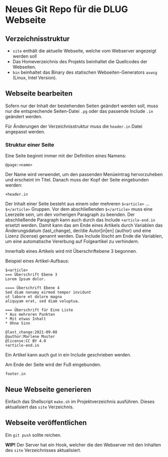 # Neues Git Repo für die DLUG Webseite

## Verzeichnisstruktur

* `site` enthält die aktuelle Webseite, welche vom Webserver angezeigt werden soll
* Das Homeverzeichnis des Projekts beinhaltet die Quellcodes der Webseiten.
* `bin` beinhaltet das Binary des statischen Webseiten-Generators `aswsg` (Linux, Intel Version).

## Webseite bearbeiten

Sofern nur der Inhalt der bestehenden Seiten geändert werden soll,
muss nur die entsprechende Seiten-Datei `.pg` oder 
das passende Include `.in` geändert werden.

Für Änderungen der Verzeichnisstruktur muss die `header.in`
Datei angepasst werden.

### Struktur einer Seite

Eine Seite beginnt immer mit der Definition eines Namens:
```
@page:<name>
```
Der Name wird verwendet, um den passenden Menüeintrag 
hervorzuheben und erscheint im Titel.
Danach muss der Kopf der Seite eingebunden werden:
```
+header.in
```

Der Inhalt einer Seite besteht aus einem oder 
mehreren `$<article>` ... `$</article>` Gruppen. 
Vor dem abschließenden `$</article>` muss eine Leerzeile sein, 
um den vorherigen Paragraph zu beenden.
Der abschließende Paragraph kann auch durch das Include `+article-end.in`
ersetzt werden. Damit kann das am Ende eines Artikels durch Variablen
das Änderungsdatum (last_change), der/die Autor[in|en] (author) 
und eine Lizenz (license) genannt werden. 
Das Include löscht am Ende die Variablen, um eine automatische 
Vererbung auf Folgeartikel zu verhindern.

Innerhalb eines Artikels wird mit Überschriftebene 3 begonnen.

Beispiel eines Artikel-Aufbaus:
```
$<article>
=== Überschrift Ebene 3 
Lorem Ipsum dolor.

==== Überschrift Ebene 4
Sed diam nonumy eirmod tempor invidunt
ut labore et dolore magna 
aliquyam erat, sed diam voluptua.

=== Überschrift für Eine Liste
* Aus mehreren Punkten
* Mit etwas Inhalt
* Ohne Sinn 

@last_change:2021-09-08
@author:Marlene Muster
@license:CC BY 4.0
+article-end.in
```

Ein Artikel kann auch gut in ein Include geschrieben werden.

Am Ende der Seite wird der Fuß eingebunden.
```
footer.in
```

## Neue Webseite generieren 

Einfach das Shellscript `make.sh` im Projektverzeichnis ausführen. 
Dieses aktualisiert das `site` Verzeichnis.

## Webseite veröffentlichen

Ein `git push` sollte reichen.

**WIP!** Der Server hat ein Hook, welcher die den Webserver mit 
den Inhalten des `site` Verzeichnisses aktualisiert.


